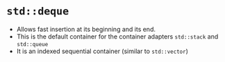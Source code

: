 #  `std::deque`

- Allows fast insertion at its beginning and its end.
- This is the default container for the container adapters `std::stack` and `std::queue`
- It is an indexed sequential container (similar to `std::vector`)
